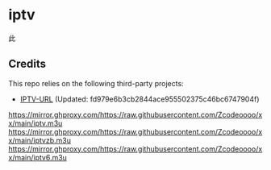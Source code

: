 # iptv

此
## Credits
This repo relies on the following third-party projects:

- [IPTV-URL](https://github.com/Ftindy/IPTV-URL) (Updated: fd979e6b3cb2844ace955502375c46bc6747904f)

https://mirror.ghproxy.com/https://raw.githubusercontent.com/Zcodeoooo/xx/main/iptv.m3u
https://mirror.ghproxy.com/https://raw.githubusercontent.com/Zcodeoooo/xx/main/iptvzb.m3u
https://mirror.ghproxy.com/https://raw.githubusercontent.com/Zcodeoooo/xx/main/iptv6.m3u